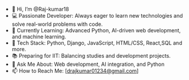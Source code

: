 - 👋 Hi, I’m @Raj-kumar18
- 💻 Passionate Developer: Always eager to learn new technologies and solve real-world problems with code.
- 🌱 Currently Learning: Advanced Python, AI-driven web development, and machine learning.
- 🔧 Tech Stack: Python, Django, JavaScript, HTML/CSS, React,SQL  and more.
- 📚 Preparing for IIT: Balancing studies and development projects.
- 💬 Ask Me About: Web development, AI integration, and Python
- 📫 How to Reach Me: [drajkumar01234@gmail.com]
<!---
Raj-kumar18/Raj-kumar18 is a ✨ special ✨ repository because its `README.md` (this file) appears on your GitHub profile.
You can click the Preview link to take a look at your changes.
--->
